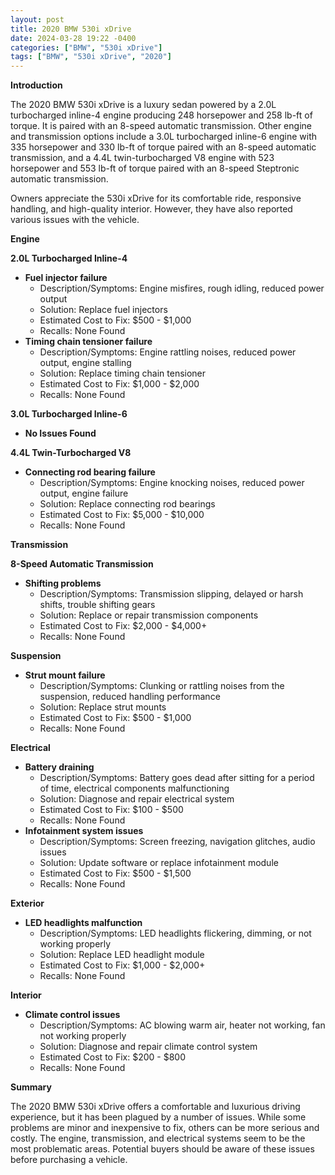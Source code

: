 ```yaml
---
layout: post
title: 2020 BMW 530i xDrive
date: 2024-03-28 19:22 -0400
categories: ["BMW", "530i xDrive"]
tags: ["BMW", "530i xDrive", "2020"]
---
```

**Introduction**

The 2020 BMW 530i xDrive is a luxury sedan powered by a 2.0L turbocharged inline-4 engine producing 248 horsepower and 258 lb-ft of torque. It is paired with an 8-speed automatic transmission. Other engine and transmission options include a 3.0L turbocharged inline-6 engine with 335 horsepower and 330 lb-ft of torque paired with an 8-speed automatic transmission, and a 4.4L twin-turbocharged V8 engine with 523 horsepower and 553 lb-ft of torque paired with an 8-speed Steptronic automatic transmission.

Owners appreciate the 530i xDrive for its comfortable ride, responsive handling, and high-quality interior. However, they have also reported various issues with the vehicle.

**Engine**

**2.0L Turbocharged Inline-4**

* **Fuel injector failure**
    * Description/Symptoms: Engine misfires, rough idling, reduced power output
    * Solution: Replace fuel injectors
    * Estimated Cost to Fix: $500 - $1,000
    * Recalls: None Found
* **Timing chain tensioner failure**
    * Description/Symptoms: Engine rattling noises, reduced power output, engine stalling
    * Solution: Replace timing chain tensioner
    * Estimated Cost to Fix: $1,000 - $2,000
    * Recalls: None Found

**3.0L Turbocharged Inline-6**

* **No Issues Found**

**4.4L Twin-Turbocharged V8**

* **Connecting rod bearing failure**
    * Description/Symptoms: Engine knocking noises, reduced power output, engine failure
    * Solution: Replace connecting rod bearings
    * Estimated Cost to Fix: $5,000 - $10,000
    * Recalls: None Found

**Transmission**

**8-Speed Automatic Transmission**

* **Shifting problems**
    * Description/Symptoms: Transmission slipping, delayed or harsh shifts, trouble shifting gears
    * Solution: Replace or repair transmission components
    * Estimated Cost to Fix: $2,000 - $4,000+
    * Recalls: None Found

**Suspension**

* **Strut mount failure**
    * Description/Symptoms: Clunking or rattling noises from the suspension, reduced handling performance
    * Solution: Replace strut mounts
    * Estimated Cost to Fix: $500 - $1,000
    * Recalls: None Found

**Electrical**

* **Battery draining**
    * Description/Symptoms: Battery goes dead after sitting for a period of time, electrical components malfunctioning
    * Solution: Diagnose and repair electrical system
    * Estimated Cost to Fix: $100 - $500
    * Recalls: None Found
* **Infotainment system issues**
    * Description/Symptoms: Screen freezing, navigation glitches, audio issues
    * Solution: Update software or replace infotainment module
    * Estimated Cost to Fix: $500 - $1,500
    * Recalls: None Found

**Exterior**

* **LED headlights malfunction**
    * Description/Symptoms: LED headlights flickering, dimming, or not working properly
    * Solution: Replace LED headlight module
    * Estimated Cost to Fix: $1,000 - $2,000+
    * Recalls: None Found

**Interior**

* **Climate control issues**
    * Description/Symptoms: AC blowing warm air, heater not working, fan not working properly
    * Solution: Diagnose and repair climate control system
    * Estimated Cost to Fix: $200 - $800
    * Recalls: None Found

**Summary**

The 2020 BMW 530i xDrive offers a comfortable and luxurious driving experience, but it has been plagued by a number of issues. While some problems are minor and inexpensive to fix, others can be more serious and costly. The engine, transmission, and electrical systems seem to be the most problematic areas. Potential buyers should be aware of these issues before purchasing a vehicle.
